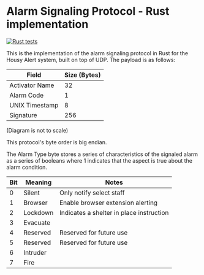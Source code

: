 # Alarm Signaling Protocol - Rust implementation

[![Rust tests](https://github.com/HousyAlert-Block-3/ASP-rs/actions/workflows/rust.yml/badge.svg)](https://github.com/HousyAlert-Block-3/ASP-rs/actions/workflows/rust.yml)


This is the implementation of the alarm signaling protocol in Rust for the Housy Alert system, built on top of UDP. The payload is as follows:

| Field           | Size (Bytes) |
|-----------------|--------------|
| Activator Name  | 32           |
| Alarm Code      | 1            |
| UNIX  Timestamp | 8            |
| Signature       | 256          |


(Diagram is not to scale)

This protocol's byte order is big endian.

The Alarm Type byte stores a series of characteristics 
of the signaled alarm as a series of booleans where 1 indicates
that the aspect is true about the alarm condition.

| Bit | Meaning  | Notes                                    |
|-----|----------|------------------------------------------|
| 0   | Silent   | Only notify select staff                 |
| 1   | Browser  | Enable browser extension alerting        |
| 2   | Lockdown | Indicates a shelter in place instruction |
| 3   | Evacuate |                                          |
| 4   | Reserved | Reserved for future use                  |
| 5   | Reserved | Reserved for future use                  |
| 6   | Intruder |                                          |
| 7   | Fire     |                                          |
